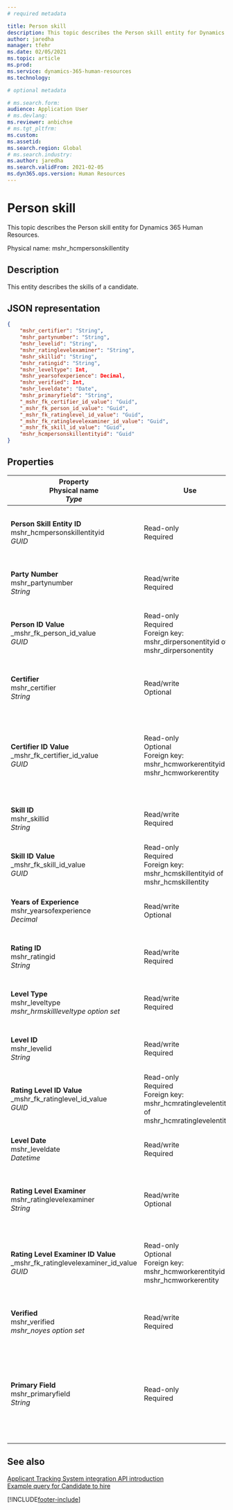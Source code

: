 ```yaml
---
# required metadata

title: Person skill
description: This topic describes the Person skill entity for Dynamics 365 Human Resources.
author: jaredha
manager: tfehr
ms.date: 02/05/2021
ms.topic: article
ms.prod: 
ms.service: dynamics-365-human-resources
ms.technology: 

# optional metadata

# ms.search.form: 
audience: Application User
# ms.devlang: 
ms.reviewer: anbichse
# ms.tgt_pltfrm: 
ms.custom: 
ms.assetid: 
ms.search.region: Global
# ms.search.industry: 
ms.author: jaredha
ms.search.validFrom: 2021-02-05
ms.dyn365.ops.version: Human Resources
---
```


# Person skill

This topic describes the Person skill entity for Dynamics 365 Human Resources.

Physical name: mshr_hcmpersonskillentity

## Description

This entity describes the skills of a candidate.

## JSON representation

```json
{
    "mshr_certifier": "String",
    "mshr_partynumber": "String",
    "mshr_levelid": "String",
    "mshr_ratinglevelexaminer": "String",
    "mshr_skillid": "String",
    "mshr_ratingid": "String",
    "mshr_leveltype": Int,
    "mshr_yearsofexperience": Decimal,
    "mshr_verified": Int,
    "mshr_leveldate": "Date",
    "mshr_primaryfield": "String",
    "_mshr_fk_certifier_id_value": "Guid",
    "_mshr_fk_person_id_value": "Guid",
    "_mshr_fk_ratinglevel_id_value": "Guid",
    "_mshr_fk_ratinglevelexaminer_id_value": "Guid",
    "_mshr_fk_skill_id_value": "Guid",
    "mshr_hcmpersonskillentityid": "Guid"
}
```

## Properties

| Property<br>**Physical name**<br>***Type*** | Use | Description |
| --- | --- | --- |
| **Person Skill Entity ID**<br>mshr_hcmpersonskillentityid<br>*GUID* | Read-only<br>Required | System-generated unique identifier for the entity record. |
| **Party Number**<br>mshr_partynumber<br>*String* | Read/write<br>Required | 	The ID of the associated party (person) record. |
| **Person ID Value**<br>_mshr_fk_person_id_value<br>*GUID* | Read-only<br>Required<br>Foreign key: mshr_dirpersonentityid of mshr_dirpersonentity | The system-generated identifier of the party (person) entity record. |
| **Certifier**<br>mshr_certifier<br>*String* | Read/write<br>Optional | The personnel number of the worker who certified this skill. |
| **Certifier ID Value**<br>_mshr_fk_certifier_id_value<br>*GUID* | Read-only<br>Optional<br>Foreign key: mshr_hcmworkerentityid of mshr_hcmworkerentity | System-generated unique identifier of the worker record for the worker who certified the skill. |
| **Skill ID**<br>mshr_skillid<br>*String* | Read/write<br>Required | The identifier of the skill defined in Human Resources. |
| **Skill ID Value**<br>_mshr_fk_skill_id_value<br>*GUID* | Read-only<br>Required<br>Foreign key: mshr_hcmskillentityid of mshr_hcmskillentity | The system-generated identifier of the selected skill. |
| **Years of Experience**<br>mshr_yearsofexperience<br>*Decimal* | Read/write<br>Optional | The years of experience the candidate has in this skill. |
| **Rating ID**<br>mshr_ratingid<br>*String* | Read/write<br>Required | The rating scale type. For this entity, the value is **Skills**. |
| **Level Type**<br>mshr_leveltype<br>*mshr_hrmskillleveltype option set* | Read/write<br>Required | A type categorization for the level assigned to the skill. |
| **Level ID**<br>mshr_levelid<br>*String* | Read/write<br>Required | The ID of the Rating Level the candidate has for this skill. |
| **Rating Level ID Value**<br>_mshr_fk_ratinglevel_id_value<br>*GUID* | Read-only<br>Required<br>Foreign key: mshr_hcmratinglevelentityid of mshr_hcmratinglevelentity | The system-generated identifier of the rating level. |
| **Level Date**<br>mshr_leveldate<br>*Datetime* | Read/write<br>Required | The date at which the candidate was rated in the skill. |
| **Rating Level Examiner**<br>mshr_ratinglevelexaminer<br>*String* | Read/write<br>Optional | The personnel number of the worker who rated the candidate. |
| **Rating Level Examiner ID Value**<br>_mshr_fk_ratinglevelexaminer_id_value<br>*GUID* | Read-only<br>Optional<br>Foreign key: mshr_hcmworkerentityid of mshr_hcmworkerentity | The system-generated identifier of the worker who examined the candidate’s skill level. |
| **Verified**<br>mshr_verified<br>*mshr_noyes option set* | Read/write<br>Required | Indicates whether the assessed skill level has been verified. |
| **Primary Field**<br>mshr_primaryfield<br>*String* | Read-only<br>Required | Field to be used as an identifier of the entity record. Combination of party number, level type, skill ID, and level date. |

## See also

[Applicant Tracking System integration API introduction](hr-admin-integration-ats-api-introduction.md)<br>
[Example query for Candidate to hire](hr-admin-integration-ats-api-candidate-to-hire-example-query.md)



[!INCLUDE[footer-include](../includes/footer-banner.md)]